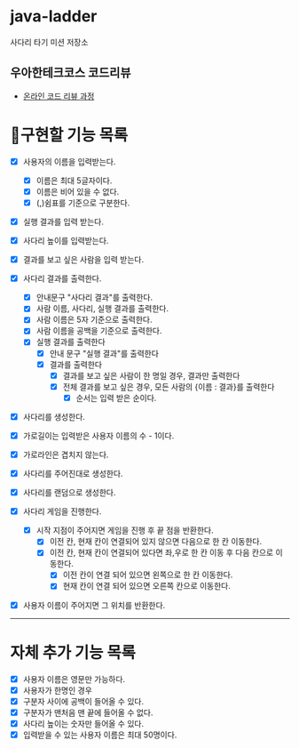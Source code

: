 # java-ladder

사다리 타기 미션 저장소

## 우아한테크코스 코드리뷰

- [온라인 코드 리뷰 과정](https://github.com/woowacourse/woowacourse-docs/blob/master/maincourse/README.md)

# 📝구현할 기능 목록



- [x]  사용자의 이름을 입력받는다.
   - [x]  이름은 최대 5글자이다.
   - [x] 이름은 비어 있을 수 없다.
   - [x]  (,)쉼표를 기준으로 구분한다.
- [x] 실행 결과를 입력 받는다.
- [x] 사다리 높이를 입력받는다.
- [x] 결과를 보고 싶은 사람을 입력 받는다.

- [x] 사다리 결과를 출력한다.
   - [x]  안내문구 "사다리 결과"를 출력한다.
   - [x]  사람 이름, 사다리, 실행 결과를 출력한다.
     - [x]  사람 이름은 5자 기준으로 출력한다.
     - [x]  사람 이름을 공백을 기준으로 출력한다.
  - [x] 실행 결과를 출력한다
    - [x] 안내 문구 "실행 결과"를 출력한다
    - [x] 결과를 출력한다
      - [x] 결과를 보고 싶은 사람이 한 명일 경우, 결과만 출력한다
      - [x] 전체 결과를 보고 싶은 경우, 모든 사람의 {이름 : 결과}를 출력한다
        - [x] 순서는 입력 받은 순이다.

- [x]  사다리를 생성한다.
  - [x] 가로길이는 입력받은 사용자 이름의 수 - 1이다.
  - [x] 가로라인은 겹치지 않는다.
  - [x] 사다리를 주어진대로 생성한다.
  - [x] 사다리를 랜덤으로 생성한다.

- [x] 사다리 게임을 진행한다. 
  - [x] 시작 지점이 주어지면 게임을 진행 후 끝 점을 반환한다.
     - [x] 이전 칸, 현재 칸이 연결되어 있지 않으면 다음으로 한 칸 이동한다.
     - [x] 이전 칸, 현재 칸이 연결되어 있다면 좌,우로 한 칸 이동 후 다음 칸으로 이동한다.
       - [x] 이전 칸이 연결 되어 있으면 왼쪽으로 한 칸 이동한다.
       - [x] 현재 칸이 연결 되어 있으면 오른쪽 칸으로 이동한다.

- [x] 사용자 이름이 주어지면 그 위치를 반환한다.

---
# 자체 추가 기능 목록

- [x]  사용자 이름은 영문만 가능하다.
- [x]  사용자가 한명인 경우
- [x]  구분자 사이에 공백이 들어올 수 있다.
- [x]  구분자가 맨처음 맨 끝에 들어올 수 없다.
- [x]  사다리 높이는 숫자만 들어올 수 있다.
- [x]  입력받을 수 있는 사용자 이름은 최대 50명이다.
